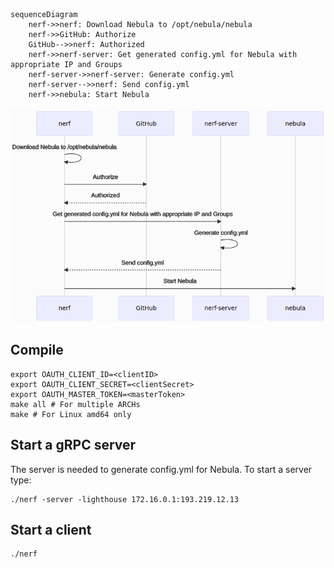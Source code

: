 ```
sequenceDiagram
    nerf->>nerf: Download Nebula to /opt/nebula/nebula
    nerf->>GitHub: Authorize
    GitHub-->>nerf: Authorized
    nerf->>nerf-server: Get generated config.yml for Nebula with appropriate IP and Groups
    nerf-server->>nerf-server: Generate config.yml
    nerf-server-->>nerf: Send config.yml
    nerf->>nebula: Start Nebula
```

![](/sequence.png)

## Compile

```
export OAUTH_CLIENT_ID=<clientID>
export OAUTH_CLIENT_SECRET=<clientSecret>
export OAUTH_MASTER_TOKEN=<masterToken>
make all # For multiple ARCHs
make # For Linux amd64 only
```

## Start a gRPC server

The server is needed to generate config.yml for Nebula. To start a server type:
```
./nerf -server -lighthouse 172.16.0.1:193.219.12.13
```

## Start a client

```
./nerf
```
